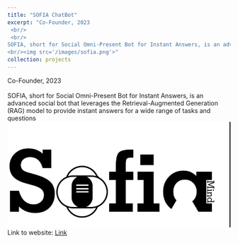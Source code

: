 ```yaml
---
title: "SOFIA ChatBot"
excerpt: "Co-Founder, 2023
 <br/>
 <br/>
SOFIA, short for Social Omni-Present Bot for Instant Answers, is an advanced social bot that leverages the Retrieval-Augmented Generation (RAG) model to provide instant answers for a wide range of tasks and questions
<br/><img src='/images/sofia.png'>"
collection: projects
---
```

Co-Founder, 2023
 <br/>
 <br/>
SOFIA, short for Social Omni-Present Bot for Instant Answers, is an advanced social bot that leverages the Retrieval-Augmented Generation (RAG) model to provide instant answers for a wide range of tasks and questions
<br/><img src='/images/sofia.png'>
<br/>
Link to website: [Link](https://sofiamind.ir)
